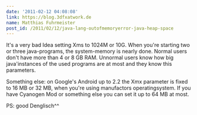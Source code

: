 ```yaml
---
date: '2011-02-12 04:08:08'
link: https://blog.3dfxatwork.de
name: Matthias Fuhrmeister
post_id: /2011/02/12/java-lang-outofmemoryerror-java-heap-space
---
```


It's a very bad Idea setting Xms to 1024M or 10G. When you're starting two or three java-programs, the system-memory is nearly done. Normal users don't have more than 4 or 8 GB RAM. Unnormal users know how big java'instances of the used programs are at most and they know this parameters. 

Something else: on Google's Android up to 2.2 the Xmx parameter is fixed to 16 MB or 32 MB, when you're using manufactors operatingsystem. If you have Cyanogen Mod or something else you can set it up to 64 MB at most.

PS: good Denglisch^^
